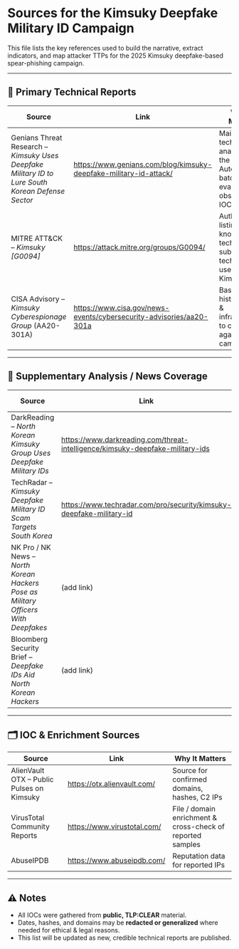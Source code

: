# Sources for the Kimsuky Deepfake Military ID Campaign

This file lists the key references used to build the narrative, extract indicators, and map attacker TTPs for the 2025 Kimsuky deepfake-based spear-phishing campaign.

---

## 🔑 Primary Technical Reports
| Source | Link | Why It Matters |
|--------|------|----------------|
| Genians Threat Research – *Kimsuky Uses Deepfake Military ID to Lure South Korean Defense Sector* | https://www.genians.com/blog/kimsuky-deepfake-military-id-attack/ | Main technical analysis of the lure, AutoIt + batch file evasion, observed IOCs |
| MITRE ATT&CK – *Kimsuky [G0094]* | https://attack.mitre.org/groups/G0094/ | Authoritative listing of known techniques & sub-techniques used by Kimsuky |
| CISA Advisory – *Kimsuky Cyberespionage Group* (AA20-301A) | https://www.cisa.gov/news-events/cybersecurity-advisories/aa20-301a | Baseline historic TTPs & infrastructure to compare against this campaign |

---

## 📰 Supplementary Analysis / News Coverage
| Source | Link | Why It Matters |
|--------|------|----------------|
| DarkReading – *North Korean Kimsuky Group Uses Deepfake Military IDs* | https://www.darkreading.com/threat-intelligence/kimsuky-deepfake-military-ids | Confirms campaign’s social-engineering angle and victim focus |
| TechRadar – *Kimsuky Deepfake Military ID Scam Targets South Korea* | https://www.techradar.com/pro/security/kimsuky-deepfake-military-id | High-level overview of campaign impact |
| NK Pro / NK News – *North Korean Hackers Pose as Military Officers With Deepfakes* | (add link) | Adds geopolitical context and victim profile |
| Bloomberg Security Brief – *Deepfake IDs Aid North Korean Hackers* | (add link) | High-profile reporting to show campaign’s reach and awareness |

---

## 🗂 IOC & Enrichment Sources
| Source | Link | Why It Matters |
|--------|------|----------------|
| AlienVault OTX – Public Pulses on Kimsuky | https://otx.alienvault.com/ | Source for confirmed domains, hashes, C2 IPs |
| VirusTotal Community Reports | https://www.virustotal.com/ | File / domain enrichment & cross-check of reported samples |
| AbuseIPDB | https://www.abuseipdb.com/ | Reputation data for reported IPs |

---

## ⚠️ Notes
- All IOCs were gathered from **public, TLP:CLEAR** material.  
- Dates, hashes, and domains may be **redacted or generalized** where needed for ethical & legal reasons.  
- This list will be updated as new, credible technical reports are published.

